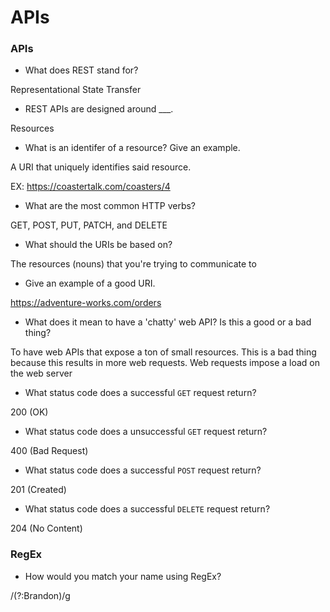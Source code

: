 # APIs

### APIs

- What does REST stand for?

Representational State Transfer

- REST APIs are designed around \_\_\_.

Resources

- What is an identifer of a resource? Give an example.

A URI that uniquely identifies said resource.

EX: https://coastertalk.com/coasters/4

- What are the most common HTTP verbs?

GET, POST, PUT, PATCH, and DELETE

- What should the URIs be based on?

The resources (nouns) that you're trying to communicate to

- Give an example of a good URI.

https://adventure-works.com/orders

- What does it mean to have a 'chatty' web API? Is this a good or a bad thing?

To have web APIs that expose a ton of small resources. This is a bad thing because this results in more web requests. Web requests impose a load on the web server

- What status code does a successful `GET` request return?

200 (OK)

- What status code does a unsuccessful `GET` request return?

400 (Bad Request)

- What status code does a successful `POST` request return?

201 (Created)

- What status code does a successful `DELETE` request return?

204 (No Content)

### RegEx

- How would you match your name using RegEx?

/(?:Brandon)/g
